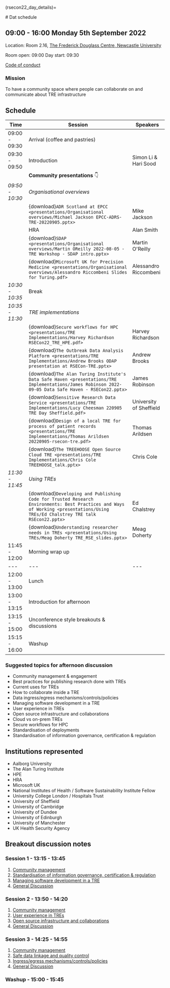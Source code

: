(rsecon22_day_details)=

# Dat schedule

## 09:00 - 16:00 Monday 5th September 2022

Location: Room 2.16, [The Frederick Douglass Centre, Newcastle University](https://www.google.com/maps/place/The+Frederick+Douglass+Centre,+Newcastle+University/@54.972949,-1.625321,18z/data=!4m5!3m4!1s0x0:0x7ad7e5d4033f0a66!8m2!3d54.9731445!4d-1.625024?hl=en-GB&shorturl=1)

Room open: 09:00
Day start: 09:30

[Code of conduct](https://society-rse.org/about/policies/code-of-conduct/)

### Mission

To have a community space where people can collaborate on and communicate about TRE infrastructure

## Schedule

| Time            | Session                                                                                                                                                                         | Speakers                |
| --------------- | ------------------------------------------------------------------------------------------------------------------------------------------------------------------------------- | ----------------------- |
| 09:00 - 09:30   | Arrival (coffee and pastries)                                                                                                                                                   |
| 09:30 - 09:50   | Introduction                                                                                                                                                                    | Simon Li & Hari Sood    |
|                 | **Community presentations** :point_down:                                                                                                                                        |
| _09:50 - 10:30_ | _Organisational overviews_                                                                                                                                                      |
|                 | {download}`ADR Scotland at EPCC <presentations/Organisational overviews/Michael Jackson EPCC-ADRS-TRE-20220905.pptx>`                                                           | Mike Jackson            |
|                 | HRA                                                                                                                                                                             | Alan Smith              |
|                 | {download}`SDAP <presentations/Organisational overviews/Martin OReilly 2022-08-05 - TRE Workshop - SDAP intro.pptx>`                                                            | Martin O'Reilly         |
|                 | {download}`Microsoft UK for Precision Medicine <presentations/Organisational overviews/Alessandro Riccombeni Slides for Turing.pdf>`                                            | Alessandro Riccombeni   |
| _10:30 - 10:35_ | Break                                                                                                                                                                           |
| _10:35 - 11:30_ | _TRE implementations_                                                                                                                                                           |
|                 | {download}`Secure workflows for HPC <presentations/TRE Implementations/Harvey Richardson RSECon22_TRE_HPE.pdf>`                                                                 | Harvey Richardson       |
|                 | {download}`The Outbreak Data Analysis Platform <presentations/TRE Implementations/Andrew Brooks ODAP presentation at RSECon-TRE.pptx>`                                          | Andrew Brooks           |
|                 | {download}`The Alan Turing Institute's Data Safe Haven <presentations/TRE Implementations/James Robinson 2022-09-05 Data Safe Haven - RSECon22.pptx>`                           | James Robinson          |
|                 | {download}`Sensitive Research Data Service <presentations/TRE Implementations/Lucy Cheesman 220905 TRE Day Sheffield.pdf>`                                                      | University of Sheffield |
|                 | {download}`Design of a local TRE for process of patient records <presentations/TRE Implementations/Thomas Arildsen 20220905-rsecon-tre.pdf>`                                    | Thomas Arildsen         |
|                 | {download}`The TREEHOOSE Open Source Cloud TRE <presentations/TRE Implementations/Chris Cole TREEHOOSE_talk.pptx>`                                                              | Chris Cole              |
| _11:30 - 11:45_ | _Using TREs_                                                                                                                                                                    |
|                 | {download}`Developing and Publishing Code for Trusted Research Environments: Best Practices and Ways of Working <presentations/Using TREs/Ed Chalstrey TRE talk RSEcon22.pptx>` | Ed Chalstrey            |
|                 | {download}`Understanding researcher needs in TREs <presentations/Using TREs/Meag Doherty TRE_RSE_slides.pptx>`                                                                  | Meag Doherty            |
| 11:45 - 12:00   | Morning wrap up                                                                                                                                                                 |
| ---             | ---                                                                                                                                                                             | ---                     |
| 12:00 - 13:00   | Lunch                                                                                                                                                                           |
| 13:00 - 13:15   | Introduction for afternoon                                                                                                                                                      |
| 13:15 - 15:00   | Unconference style breakouts & discussions                                                                                                                                      |
| 15:15 - 16:00   | Washup                                                                                                                                                                          |

### Suggested topics for afternoon discussion

- Community management & engagement
- Best practices for publishing research done with TREs
- Current uses for TREs
- How to collaborate inside a TRE
- Data ingress/egress mechanisms/controls/policies
- Managing software development in a TRE
- User experience in TREs
- Open source infrastructure and collaborations
- Cloud vs on-prem TREs
- Secure workflows for HPC
- Standardisation of deployments
- Standardisation of information governance, certification & regulation

## Institutions represented

- Aalborg University
- The Alan Turing Institute
- HPE
- HRA
- Microsoft UK
- National Institutes of Health / Software Sustainability Institute Fellow
- University College London / Hospitals Trust
- University of Sheffield
- University of Cambridge
- University of Dundee
- University of Edinburgh
- University of Manchester
- UK Health Security Agency

## Breakout discussion notes

### Session 1 - 13:15 - 13:45

1. [Community management](community-management)
2. [Standardisation of information governance, certification & regulation](standardisation-governance)
3. [Managing software development in a TRE](software-development)
4. [General Discussion](general)

### Session 2 - 13:50 - 14:20

1. [Community management](community-management)
2. [User experience in TREs](user-experience)
3. [Open source infrastructure and collaborations](opensource-infrastructure)
4. [General Discussion](general)

### Session 3 - 14:25 - 14:55

1. [Community management](community-management)
2. [Safe data linkage and quality control](data-linkage)
3. [Ingress/egress mechanisms/controls/policies](ingress-egress)
4. [General Discussion](general)

### Washup - 15:00 - 15:45
